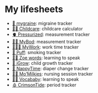 # My lifesheets

- [🤕 mygraine](mygraine): migraine tracker
- [👶🏼 Childcare](childcare): childcare calculator
- [🫀 Pressurized](pressurized): measurement tracker
- [💪🏼 MyBod](mybody): measurement tracker
- [👩🏽‍💻 MyWork](mywork): work time tracker
- [🚬 Puff](puff): smoking tracker
- [👶🏼 Zoe words](zoe-words): learning to speak
- [🐣 iGrow](igrow): child growth tracker
- [🧷 NappyTime](nappytime): diaper change tracker
- [🤱🏽 Mo’Milkies](momilkies): nursing session tracker
- [👶🏼 Vocababy](vocababy): learning to speak
- [🩸 CrimsonTide](crimsontide): period tracker
